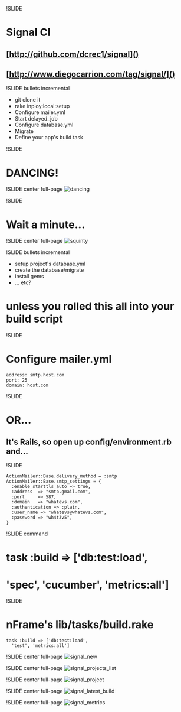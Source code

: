!SLIDE
# Signal CI
## [http://github.com/dcrec1/signal]()
## [http://www.diegocarrion.com/tag/signal/]()

!SLIDE bullets incremental
* git clone it
* rake inploy:local:setup
* Configure mailer.yml
* Start delayed\_job
* Configure database.yml
* Migrate
* Define your app's build task

!SLIDE
# DANCING!

!SLIDE center full-page
![dancing](robot-devil.png)

!SLIDE
# Wait a minute...

!SLIDE center full-page
![squinty](squinty_fry.jpg)

!SLIDE bullets incremental
* setup project's database.yml
* create the database/migrate
* install gems
* ... etc?

# unless you rolled this all into your build script

!SLIDE
# Configure mailer.yml

    address: smtp.host.com
    port: 25
    domain: host.com

!SLIDE
# OR...

## It's Rails, so open up config/environment.rb and...

!SLIDE

    ActionMailer::Base.delivery_method = :smtp
    ActionMailer::Base.smtp_settings = {
      :enable_starttls_auto => true,
      :address  => "smtp.gmail.com",
      :port     => 587,
      :domain   => "whatevs.com",
      :authentication => :plain,
      :user_name => "whatevs@whatevs.com",
      :password => "wh4t3v5",
    }

!SLIDE command
# task :build => ['db:test:load',
# 'spec', 'cucumber', 'metrics:all']

!SLIDE
# nFrame's lib/tasks/build.rake

    task :build => ['db:test:load',
      'test', 'metrics:all']

!SLIDE center full-page
![signal_new](signal_new.png)

!SLIDE center full-page
![signal_projects_list](signal_projects_list.png)

!SLIDE center full-page
![signal_project](signal_project.png)

!SLIDE center full-page
![signal_latest_build](signal_latest_build.png)

!SLIDE center full-page
![signal_metrics](signal_metrics.png)
